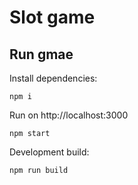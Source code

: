 # Slot game

## Run gmae
Install dependencies:
```
npm i
```

Run on http://localhost:3000
```
npm start
```

Development build:
```
npm run build
```
